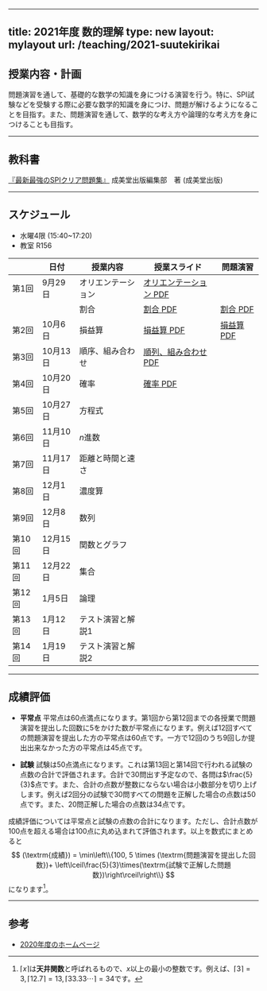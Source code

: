 
---
title: 2021年度 数的理解
type: new
layout: mylayout
url: /teaching/2021-suutekirikai
---

## 授業内容・計画

問題演習を通して、基礎的な数学の知識を身につける演習を行う。特に、SPI試験などを受験する際に必要な数学的知識を身につけ、問題が解けるようになることを目指す。また、問題演習を通して、数学的な考え方や論理的な考え方を身につけることも目指す。

---

## 教科書

[『最新最強のSPIクリア問題集』](https://www.amazon.co.jp/dp/4415232957) 成美堂出版編集部　著 (成美堂出版)

---

## スケジュール

* 水曜4限 (15:40~17:20)
* 教室 R156

|| 日付 | 授業内容 | 授業スライド | 問題演習 |
|----| ---- | ---- | ---- | ---- |
|第1回| 9月29日 | オリエンテーション | [オリエンテーション PDF](intro.pdf) |  |
|| | 割合 | [割合 PDF](slide01.pdf) | [割合 PDF](ans01.pdf) |
|第2回| 10月6日 | 損益算 | [損益算 PDF](slide02.pdf) | [損益算 PDF](ans02.pdf) |
|第3回| 10月13日 | 順序、組み合わせ | [順列、組み合わせ PDF](slide03.pdf) |  |
|第4回| 10月20日 | 確率 | [確率 PDF](slide04.pdf) |  |
|第5回| 10月27日 | 方程式 |  |  |
|第6回| 11月10日 | $n$進数 |  |  |
|第7回| 11月17日 | 距離と時間と速さ |  |  |
|第8回| 12月1日 | 濃度算 |  |  |
|第9回| 12月8日 | 数列 |  |  |
|第10回| 12月15日 | 関数とグラフ |  |  |
|第11回| 12月22日 | 集合 |  |  |
|第12回| 1月5日 | 論理 |  |  |
|第13回| 1月12日 | テスト演習と解説1 |  |  |
|第14回| 1月19日 | テスト演習と解説2 |  |  |

---

## 成績評価

- **平常点** 平常点は60点満点になります。第1回から第12回までの各授業で問題演習を提出した回数に5をかけた数が平常点になります。例えば12回すべての問題演習を提出した方の平常点は60点です。一方で12回のうち9回しか提出出来なかった方の平常点は45点です。

- **試験** 試験は50点満点になります。これは第13回と第14回で行われる試験の点数の合計で評価されます。合計で30問出す予定なので、各問は$\frac{5}{3}$点です。また、合計の点数が整数にならない場合は小数部分を切り上げします。例えば2回分の試験で30問すべての問題を正解した場合の点数は50点です。また、20問正解した場合の点数は34点です。

成績評価については平常点と試験の点数の合計になります。ただし、合計点数が100点を超える場合は100点に丸め込まれて評価されます。以上を数式にまとめると
$$ (\textrm{成績}) = \min\left\\{100, 5 \times (\textrm{問題演習を提出した回数})+ \left\lceil\frac{5}{3}\times(\textrm{試験で正解した問題数})\right\rceil\right\\} $$
になります[^ceil]。

---

## 参考

- [2020年度のホームページ](/teaching/2020-suutekirikai/)

[^ceil]: $\lceil x\rceil$は**天井関数**と呼ばれるもので、$x$以上の最小の整数です。例えば、$\lceil 3\rceil=3, \lceil 12.7\rceil=13, \lceil 33.33\cdots\rceil=34$です。